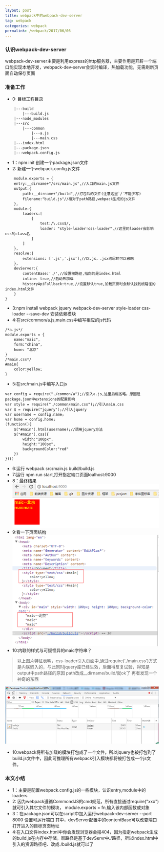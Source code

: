 ```yaml
---
layout: post
title: webpack中的webpack-dev-server
tag: webpack
categories: webpack
permalink: /webpack/2017/06/06
---
```

### 认识webpack-dev-server
webpack-dev-server主要是利用express的http服务器，主要作用是开辟一个端口能实现本地开发，webpack-dev-server会实时编译，热加载功能，无需刷新页面自动保存页面

<!--more-->
### 准备工作
* 0: 目标工程目录
```
	|---build
		|---build.js
	|---node_modules
	|---src
		|---common
			|---a.js
			|---main.css
	|---index.html
	|---package.json
	|---webpack.config.js
```
* 1：npm init 创建一个package.json文件
* 2: 新建一个webpack.config.js文件
```
	module.exports = {
	entry:__dirname+"/src/main.js",//入口的main.js文件
	output:{
		path:__dirname+"/build",//打包后的文件(注意这里`/`不能少写)
		filename:"build.js"//相对于path路径,webpack生成的js文件
	},
	module:{
		loaders:[
			{
				test:/\.css$/,
				loader: "style-loader!css-loader",//这里的loader会影响css的class名
			}	
		]
	},
	resolve:{
		extensions: ['.js','.jsx'],//以.js，.jsx结尾的可以省略
	},
	devServer:{
		contentBase:'./',//设置根路径,指向的是index.html
		inline: true,//启动热加载
		historyApiFallback:true,//设置默认true,加载页面时会默认找到根路径的index.html文件
	}
}
```
* 3:npm install webpack jquery webpack-dev-server style-loader css-loader --save-dev 安装依赖模块
* 4:在src/common/a.js,main.css中编写相应的js代码
```
/*a.js*/
module.exports = {
	name:"maic",
	form:"china",
	home: "北京"
}
/*main.css*/
#main{
	color:yellow;
}
```
* 5:在src/main.js中编写入口js
```
var config = require("./common/a");//引入a.js,这里后缀省略，原因是package.json中extensions的配置影响
var style = require("./common/main.css");//引入main.css
var $ = require("jquery");//引入jquery
var username = config.name;
var home = config.home;
(function(){
	$("#main").html(username);//调用jquery方法
	$("#main").css({
		width:"100px",
		height:"100px",
		backgroundColor:"red"
	})
})()
```
* 6:运行 webpack src/main.js build/build.js
* 7:运行 npm run start,打开指定端口页面loalhost:9000
* 8：最终结果
![](/images/webpack/2.png)
* 9:看一下页面结构
![](/images/webpack/3.png)
* 10:内联的样式与可疑怪异的maic字符串？
>以上图片特征表明，css-loader引入页面中,通过require('./main.css')方式是内联嵌入的，与此同时jquery库已经生效，后面得反复试验，得知是output中path路径的原因
path改成__dirname/build/就ok了
再者发现一个神奇的东西

![](/images/webpack/4.png)
* 10:webpack将所有加载的模块打包成了一个文件，所以jquery也被打包到了build.js文件中，因此可推理所有webpack引入模块都将被打包成一个js文件。

### 本文小结
* 1：主要是配置webpack.config.js的一些模块，认识entry,module中的loaders
* 2: 因为webpack遵循CommondJS的cmd规范，所有直接通过require("xxx")就可引入其它文件的模块，
	module.exports = fn,输入该内部函数或对象
* 3：在package.json可以在script中加入运行webpack-dev-server --port 8000 设置可运行端口
  其中，devServer配置中的contentBase可以改变端口打开进入的目标页面地址
* 4:在入口文件index.html中你会发现浏览器会报404，因为指定webpack生成的build.js在内存中存储。器路径是基于devServr中./路径，所以index.html中引入的资源路径吧、改成./build.js就可以了



